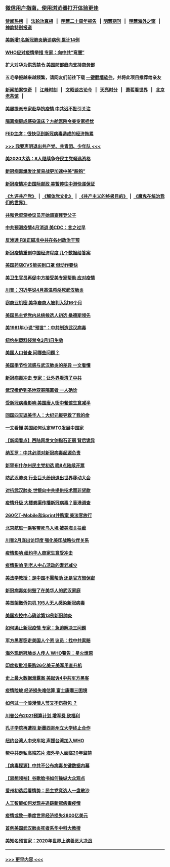 ### [微信用户指南，使用浏览器打开体验更佳](https://github.com/gfw-breaker/banned-news1/blob/master/indexes/wechat-guide.md?t=0)
#### [禁闻热榜](热点新闻.md?t=0)  &nbsp;&nbsp;|&nbsp;&nbsp; [法轮功真相](https://github.com/gfw-breaker/truth/blob/master/README.md?t=0) &nbsp;&nbsp;|&nbsp;&nbsp; [明慧二十周年报告](https://github.com/gfw-breaker/mh-reports/blob/master/README.md?t=0) &nbsp;&nbsp;|&nbsp;&nbsp;[明慧期刊](https://github.com/gfw-breaker/mh-qikan) &nbsp;&nbsp;|&nbsp;&nbsp; [明慧海外之窗](https://github.com/gfw-breaker/mh-news/blob/master/README.md?t=0) &nbsp;&nbsp;|&nbsp;&nbsp; [神韵特别报道](https://github.com/gfw-breaker/mh-news/blob/master/shenyun.md?t=0)
#### [美新增1名新冠肺炎确诊病例 累计14例](../pages/nsc412/n11864893.md?t=02131222) 
#### [WHO应对疫情举措 专家：向中共“弯腰”](../pages/nsc412/n11864727.md?t=02131222) 
#### [扩大对华为供货禁令 美国防部趋向支持商务部](../pages/nsc412/n11864773.md?t=02131222) 
#### 五毛举报越来越频繁，请网友们前往下载 [一键翻墙软件](https://github.com/gfw-breaker/ssr-accounts)，并将此项目推荐给亲友
#### [新闻拍案惊奇](https://github.com/gfw-breaker/banned-news1/blob/master/pages/link4.md) &nbsp;&nbsp;|&nbsp;&nbsp; [江峰时刻](https://github.com/gfw-breaker/banned-news1/blob/master/pages/link4.md) &nbsp;&nbsp;|&nbsp;&nbsp; [文昭谈古论今](https://github.com/gfw-breaker/banned-news1/blob/master/pages/link4.md) &nbsp;&nbsp;|&nbsp;&nbsp; [天亮时分](https://github.com/gfw-breaker/banned-news1/blob/master/pages/link4.md) &nbsp;&nbsp;|&nbsp;&nbsp; [萧茗看世界](https://github.com/gfw-breaker/banned-news1/blob/master/pages/link4.md) &nbsp;&nbsp;|&nbsp;&nbsp; [北京老茶馆](https://github.com/gfw-breaker/banned-news1/blob/master/pages/link4.md) &nbsp;&nbsp;|&nbsp;&nbsp; 
#### [美屡提派专家赴华抗疫情 中共迟不批引关注](../pages/nsc412/n11864719.md?t=02131222) 
#### [隔离病房成感染温床？方舱医院令美专家担忧](../pages/nsc412/n11864575.md?t=02131222) 
#### [FED主席：很快见到新冠病毒造成的经济拖累](../pages/nsc412/n11864507.md?t=02131222) 
#### [>>> 我要声明退出共产党、共青团、少年队 <<<](https://github.com/begood0513/goodnews/blob/master/quit/letter.md) 
#### [美2020大选：8人继续争夺民主党候选资格](../pages/nsc412/n11864327.md?t=02131222) 
#### [新冠病毒爆发比贸易战更加速中美“脱钩”](../pages/nsc412/n11864470.md?t=02131222) 
#### [新冠疫情冲击国际邮政 美暂停往中港快递保证](../pages/nsc412/n11864207.md?t=02131222) 
#### [《九评共产党》](https://github.com/begood0513/9ping.md/blob/master/README.md) &nbsp;|&nbsp; [《解体党文化》](../../../../jtdwh.md/blob/master/README.md)  &nbsp;|&nbsp; [《共产主义的终极目的》](../../../../gczydzjmd.md/blob/master/README.md) &nbsp;|&nbsp; [《魔鬼在统治我们的世界》](../../../../mgztzwmdsj.md/blob/master/README.md) 
#### [共和党资深参议员开始调查拜登父子](../pages/nsc412/n11863984.md?t=02131222) 
#### [中共预测疫情4月消退 美CDC：言之过早](../pages/nsc412/n11864310.md?t=02131222) 
#### [反渗透 FBI正瞄准中共在各州政治干预](../pages/nsc412/n11864300.md?t=02131222) 
#### [新冠疫情重创中国经济程度 几个数据给答案](../pages/nsc412/n11864203.md?t=02131222) 
#### [美国药店CVS能买到口罩 但动作要快](../pages/nsc412/n11862438.md?t=02131222) 
#### [美卫生官员再促中方接受美专家帮助 应对疫情](../pages/nsc412/n11864043.md?t=02131222) 
#### [川普：习近平说4月高温将杀死武汉肺炎](../pages/nsc412/n11860814.md?t=02131222) 
#### [窃商业机密 美华裔商人被判入狱16个月](../pages/nsc412/n11863911.md?t=02131222) 
#### [美国民主党党内总统候选人初选 桑德斯领先](../pages/nsc412/n11863475.md?t=02131222) 
#### [美1981年小说“预言”：中共制造武汉病毒](../pages/nsc412/n11863306.md?t=02131222) 
#### [纽约州塑料袋禁令3月1日生效](../pages/nsc412/n11862832.md?t=02131222) 
#### [美国人口普查  问哪些问题？](../pages/nsc412/n11862808.md?t=02131222) 
#### [美国季节性流感与武汉肺炎的差异 一文看懂](../pages/nsc412/n11862428.md?t=02131222) 
#### [新冠病毒冲击 专家：让外界看清了中共](../pages/nsc412/n11862280.md?t=02131222) 
#### [武汉撤侨到圣地亚哥隔离者 一人确诊](../pages/nsc412/n11862460.md?t=02131222) 
#### [受新冠病毒影响 美国唐人街中餐馆生意减半](../pages/nsc412/n11861940.md?t=02131222) 
#### [回国四天返美华人：大纪元报导救了我的命](../pages/nsc412/n11862181.md?t=02131222) 
#### [一文看懂 美国如何认定WTO发展中国家](../pages/nsc412/n11862051.md?t=02131222) 
#### [【新闻看点】西陆网发文剑指石正丽 背后诡异](../pages/nsc412/n11861792.md?t=02131222) 
#### [纳瓦罗：中共必须对新冠病毒起源负责](../pages/nsc412/n11861810.md?t=02131222) 
#### [新罕布什尔州民主党初选 晚8点陆续开票](../pages/nsc412/n11861872.md?t=02131222) 
#### [防武汉肺炎 行业巨头纷纷退出世界移动大会](../pages/nsc412/n11861795.md?t=02131222) 
#### [对抗武汉肺炎 世银向中共提供技术而非贷款](../pages/nsc412/n11861652.md?t=02131222) 
#### [疫情升级 大楼粪渠传播新冠病毒？香港调查](../pages/nsc412/n11861556.md?t=02131222) 
#### [260亿T-Mobile和Sprint并购案 美法官放行](../pages/nsc412/n11861511.md?t=02131222) 
#### [北京航班一乘客带死鸟入境 被美海关拦截](../pages/nsc412/n11861317.md?t=02131222) 
#### [川普2月底出访印度 强化美印战略伙伴关系](../pages/nsc412/n11860557.md?t=02131222) 
#### [疫情影响  纽约华人商家生意受冲击](../pages/nsc412/n11860284.md?t=02131222) 
#### [疫情影响  到老人中心活动的耆老减少](../pages/nsc412/n11860199.md?t=02131222) 
#### [美法学教授：是中国不需帮助 还是官方想保密](../pages/nsc412/n11859492.md?t=02131222) 
#### [新冠病毒如何毁了在美华人的武汉家庭](../pages/nsc412/n11859524.md?t=02131222) 
#### [美首架撤侨包机 195人无人感染新冠病毒](../pages/nsc412/n11859908.md?t=02131222) 
#### [美国疾控中心确诊第13例新冠肺炎](../pages/nsc412/n11859966.md?t=02131222) 
#### [如何遏止新冠疫情 专家：急迫解决三问题](../pages/nsc412/n11859685.md?t=02131222) 
#### [军方黑客窃走美国人个资 议员：找中共索赔](../pages/nsc412/n11859371.md?t=02131222) 
#### [海外现新冠肺炎人传人 WHO警告：星火燎原](../pages/nsc412/n11859252.md?t=02131222) 
#### [印度拟批准采购26亿美元美军用直升机](../pages/nsc412/n11859143.md?t=02131222) 
#### [史上最大数据泄露案 美起诉4中共军方黑客](../pages/nsc412/n11859115.md?t=02131222) 
#### [疫情险峻 经济损失难估算 富士康曝三困境](../pages/nsc412/n11859120.md?t=02131222) 
#### [如何过一个浪漫情人节又不伤荷包 ？](../pages/nsc412/n11858969.md?t=02131222) 
#### [川普公布2021预算计划 增军费 砍福利](../pages/nsc412/n11859012.md?t=02131222) 
#### [孔子学院再遭拒 新墨西哥州立大学终止合作](../pages/nsc412/n11858661.md?t=02131222) 
#### [纽约台湾人中央车站  声援台湾加入WHO](../pages/nsc412/n11857757.md?t=02131222) 
#### [帮中共走私高端芯片 海外华人面临20年监禁](../pages/nsc412/n11855016.md?t=02131222) 
#### [【病毒探源】中共不公布病毒关键数据内幕](../pages/nsc412/n11856584.md?t=02131222) 
#### [【思想领袖】谷歌脸书如何操纵大众观点](../pages/nsc412/n11680874.md?t=02131222) 
#### [爱州初选后看情势：民主党竞选人一盘散沙](../pages/nsc412/n11856557.md?t=02131222) 
#### [人工智能如何发现并追踪新冠病毒疫情](../pages/nsc412/n11856398.md?t=02131222) 
#### [疫情或致一季度世界经济损失2800亿美元](../pages/nsc412/n11855639.md?t=02131222) 
#### [首例美国武汉肺炎死者系华中科大教授](../pages/nsc412/n11855500.md?t=02131222) 
#### [美知名预言家：2020年世界上演善恶大决战](../pages/nsc412/n11855418.md?t=02131222) 

----
#### [ >>> 更早内容 <<< ](../indexes/nsc412-earlier.md)
